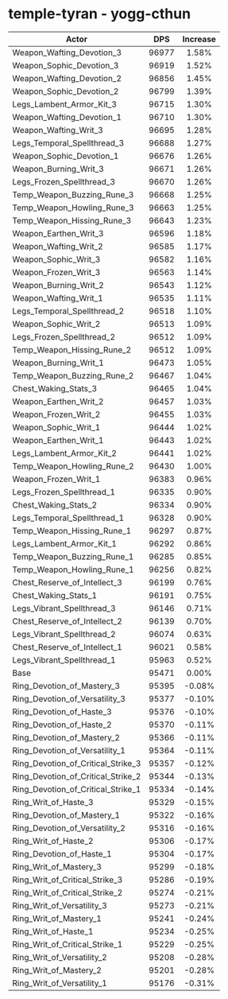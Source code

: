 # temple-tyran - yogg-cthun
| Actor | DPS | Increase |
|---|:---:|:---:|
|Weapon_Wafting_Devotion_3|96977|1.58%|
|Weapon_Sophic_Devotion_3|96919|1.52%|
|Weapon_Wafting_Devotion_2|96856|1.45%|
|Weapon_Sophic_Devotion_2|96799|1.39%|
|Legs_Lambent_Armor_Kit_3|96715|1.30%|
|Weapon_Wafting_Devotion_1|96710|1.30%|
|Weapon_Wafting_Writ_3|96695|1.28%|
|Legs_Temporal_Spellthread_3|96688|1.27%|
|Weapon_Sophic_Devotion_1|96676|1.26%|
|Weapon_Burning_Writ_3|96671|1.26%|
|Legs_Frozen_Spellthread_3|96670|1.26%|
|Temp_Weapon_Buzzing_Rune_3|96668|1.25%|
|Temp_Weapon_Howling_Rune_3|96663|1.25%|
|Temp_Weapon_Hissing_Rune_3|96643|1.23%|
|Weapon_Earthen_Writ_3|96596|1.18%|
|Weapon_Wafting_Writ_2|96585|1.17%|
|Weapon_Sophic_Writ_3|96582|1.16%|
|Weapon_Frozen_Writ_3|96563|1.14%|
|Weapon_Burning_Writ_2|96543|1.12%|
|Weapon_Wafting_Writ_1|96535|1.11%|
|Legs_Temporal_Spellthread_2|96518|1.10%|
|Weapon_Sophic_Writ_2|96513|1.09%|
|Legs_Frozen_Spellthread_2|96512|1.09%|
|Temp_Weapon_Hissing_Rune_2|96512|1.09%|
|Weapon_Burning_Writ_1|96473|1.05%|
|Temp_Weapon_Buzzing_Rune_2|96467|1.04%|
|Chest_Waking_Stats_3|96465|1.04%|
|Weapon_Earthen_Writ_2|96457|1.03%|
|Weapon_Frozen_Writ_2|96455|1.03%|
|Weapon_Sophic_Writ_1|96444|1.02%|
|Weapon_Earthen_Writ_1|96443|1.02%|
|Legs_Lambent_Armor_Kit_2|96441|1.02%|
|Temp_Weapon_Howling_Rune_2|96430|1.00%|
|Weapon_Frozen_Writ_1|96383|0.96%|
|Legs_Frozen_Spellthread_1|96335|0.90%|
|Chest_Waking_Stats_2|96334|0.90%|
|Legs_Temporal_Spellthread_1|96328|0.90%|
|Temp_Weapon_Hissing_Rune_1|96297|0.87%|
|Legs_Lambent_Armor_Kit_1|96292|0.86%|
|Temp_Weapon_Buzzing_Rune_1|96285|0.85%|
|Temp_Weapon_Howling_Rune_1|96256|0.82%|
|Chest_Reserve_of_Intellect_3|96199|0.76%|
|Chest_Waking_Stats_1|96191|0.75%|
|Legs_Vibrant_Spellthread_3|96146|0.71%|
|Chest_Reserve_of_Intellect_2|96139|0.70%|
|Legs_Vibrant_Spellthread_2|96074|0.63%|
|Chest_Reserve_of_Intellect_1|96021|0.58%|
|Legs_Vibrant_Spellthread_1|95963|0.52%|
|Base|95471|0.00%|
|Ring_Devotion_of_Mastery_3|95395|-0.08%|
|Ring_Devotion_of_Versatility_3|95377|-0.10%|
|Ring_Devotion_of_Haste_3|95376|-0.10%|
|Ring_Devotion_of_Haste_2|95370|-0.11%|
|Ring_Devotion_of_Mastery_2|95366|-0.11%|
|Ring_Devotion_of_Versatility_1|95364|-0.11%|
|Ring_Devotion_of_Critical_Strike_3|95357|-0.12%|
|Ring_Devotion_of_Critical_Strike_2|95344|-0.13%|
|Ring_Devotion_of_Critical_Strike_1|95334|-0.14%|
|Ring_Writ_of_Haste_3|95329|-0.15%|
|Ring_Devotion_of_Mastery_1|95322|-0.16%|
|Ring_Devotion_of_Versatility_2|95316|-0.16%|
|Ring_Writ_of_Haste_2|95306|-0.17%|
|Ring_Devotion_of_Haste_1|95304|-0.17%|
|Ring_Writ_of_Mastery_3|95299|-0.18%|
|Ring_Writ_of_Critical_Strike_3|95286|-0.19%|
|Ring_Writ_of_Critical_Strike_2|95274|-0.21%|
|Ring_Writ_of_Versatility_3|95273|-0.21%|
|Ring_Writ_of_Mastery_1|95241|-0.24%|
|Ring_Writ_of_Haste_1|95234|-0.25%|
|Ring_Writ_of_Critical_Strike_1|95229|-0.25%|
|Ring_Writ_of_Versatility_2|95208|-0.28%|
|Ring_Writ_of_Mastery_2|95201|-0.28%|
|Ring_Writ_of_Versatility_1|95176|-0.31%|
